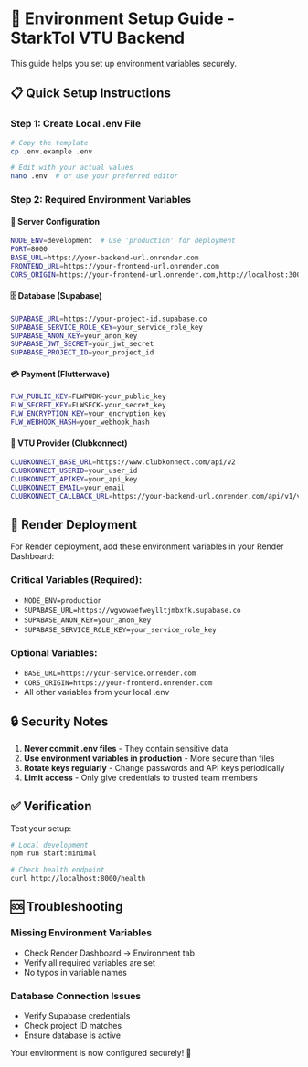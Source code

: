 # 🔐 Environment Setup Guide - StarkTol VTU Backend

This guide helps you set up environment variables securely.

## 📋 Quick Setup Instructions

### Step 1: Create Local .env File
```bash
# Copy the template
cp .env.example .env

# Edit with your actual values
nano .env  # or use your preferred editor
```

### Step 2: Required Environment Variables

#### 🚀 **Server Configuration**
```bash
NODE_ENV=development  # Use 'production' for deployment
PORT=8000
BASE_URL=https://your-backend-url.onrender.com
FRONTEND_URL=https://your-frontend-url.onrender.com
CORS_ORIGIN=https://your-frontend-url.onrender.com,http://localhost:3000
```

#### 🗄️ **Database (Supabase)**
```bash
SUPABASE_URL=https://your-project-id.supabase.co
SUPABASE_SERVICE_ROLE_KEY=your_service_role_key
SUPABASE_ANON_KEY=your_anon_key
SUPABASE_JWT_SECRET=your_jwt_secret
SUPABASE_PROJECT_ID=your_project_id
```

#### 💳 **Payment (Flutterwave)**
```bash
FLW_PUBLIC_KEY=FLWPUBK-your_public_key
FLW_SECRET_KEY=FLWSECK-your_secret_key  
FLW_ENCRYPTION_KEY=your_encryption_key
FLW_WEBHOOK_HASH=your_webhook_hash
```

#### 📱 **VTU Provider (Clubkonnect)**
```bash
CLUBKONNECT_BASE_URL=https://www.clubkonnect.com/api/v2
CLUBKONNECT_USERID=your_user_id
CLUBKONNECT_APIKEY=your_api_key
CLUBKONNECT_EMAIL=your_email
CLUBKONNECT_CALLBACK_URL=https://your-backend-url.onrender.com/api/v1/vtu/callback
```

## 🚀 Render Deployment

For Render deployment, add these environment variables in your Render Dashboard:

### Critical Variables (Required):
- `NODE_ENV=production`
- `SUPABASE_URL=https://wgvowaefweylltjmbxfk.supabase.co`
- `SUPABASE_ANON_KEY=your_anon_key`
- `SUPABASE_SERVICE_ROLE_KEY=your_service_role_key`

### Optional Variables:
- `BASE_URL=https://your-service.onrender.com`
- `CORS_ORIGIN=https://your-frontend.onrender.com`
- All other variables from your local .env

## 🔒 Security Notes

1. **Never commit .env files** - They contain sensitive data
2. **Use environment variables in production** - More secure than files
3. **Rotate keys regularly** - Change passwords and API keys periodically
4. **Limit access** - Only give credentials to trusted team members

## ✅ Verification

Test your setup:
```bash
# Local development
npm run start:minimal

# Check health endpoint
curl http://localhost:8000/health
```

## 🆘 Troubleshooting

### Missing Environment Variables
- Check Render Dashboard → Environment tab
- Verify all required variables are set
- No typos in variable names

### Database Connection Issues
- Verify Supabase credentials
- Check project ID matches
- Ensure database is active

Your environment is now configured securely! 🎉
